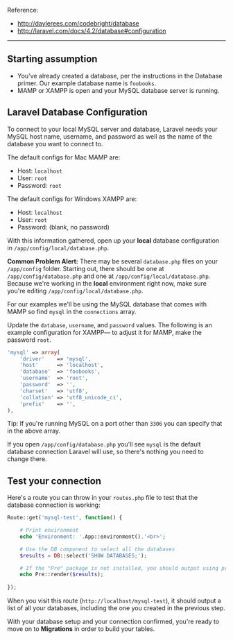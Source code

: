 Reference:

+ <http://daylerees.com/codebright/database>
+ <http://laravel.com/docs/4.2/database#configuration>

---

## Starting assumption

+ You've already created a database, per the instructions in the Database primer. Our example database name is `foobooks`.
+ MAMP or XAMPP is open and your MySQL database server is running.



## Laravel Database Configuration

To connect to your local MySQL server and database, Laravel needs your MySQL host name, username, and password as well as the name of the database you want to connect to.

The default configs for Mac MAMP are:
+ Host: `localhost`
+ User: `root`
+ Password: `root`

The default configs for Windows XAMPP are:
+ Host: `localhost`
+ User: `root`
+ Password: (blank, no password)

With this information gathered, open up your **local** database configuration in `/app/config/local/database.php`.

**Common Problem Alert:** There may be several `database.php` files on your `/app/config` folder. Starting out, there should be one at `/app/config/database.php` and one at `/app/config/local/database.php`. Because we're working in the **local** environment right now, make sure you're editing `/app/config/local/database.php`.

For our examples we'll be using the MySQL database that comes with MAMP so find `mysql` in the `connections` array. 

Update the `database`, `username`, and `password` values. The following is an example configuration for XAMPP&mdash; to adjust it for MAMP, make the password `root`.

```php
'mysql' => array(
	'driver'    => 'mysql',
	'host'      => 'localhost',
	'database'  => 'foobooks',
	'username'  => 'root',
	'password'  => '',
	'charset'   => 'utf8',
	'collation' => 'utf8_unicode_ci',
	'prefix'    => '',
),
```

Tip: If you're running MySQL on a port other than `3306` you can specify that in the above array.

If you open `/app/config/database.php` you'll see `mysql` is the default database connection Laravel will use, so there's nothing you need to change there.




## Test your connection

Here's a route you can throw in your `routes.php` file to test that the database connection is working:

```php
Route::get('mysql-test', function() {

	# Print environment
	echo 'Environment: '.App::environment().'<br>';

	# Use the DB component to select all the databases
	$results = DB::select('SHOW DATABASES;');

	# If the "Pre" package is not installed, you should output using print_r instead
	echo Pre::render($results);
	
});
```

When you visit this route (`http://localhost/mysql-test`), it should output a list of all your databases, including the one you created in the previous step.

With your database setup and your connection confirmed, you're ready to move on to **Migrations** in order to build your tables.


